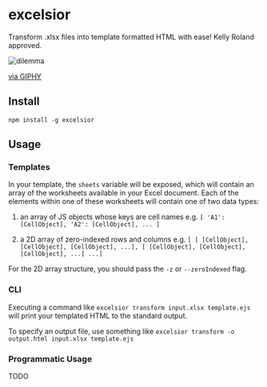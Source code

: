 # excelsior

Transform .xlsx files into template formatted HTML with ease! Kelly Roland approved.

![dilemma](https://media.giphy.com/media/OgRQGJ3dbuz8A/giphy.gif)<p><a href="https://giphy.com/gifs/OgRQGJ3dbuz8A">via GIPHY</a></p>

## Install

`npm install -g excelsior`

## Usage

### Templates

In your template, the `sheets` variable will be exposed, which will contain an array of the worksheets available in your Excel document. Each of the elements within one of these worksheets will contain one of two data types:

1. an array of JS objects whose keys are cell names e.g. `[ 'A1': [CellObject], 'A2': [CellObject], ... ]`

2. a 2D array of zero-indexed rows and columns e.g. `[ [ [CellObject], [CellObject], [CellObject], ...], [ [CellObject], [CellObject], [CellObject], ...] ...]`

For the 2D array structure, you should pass the `-z` or `--zeroIndexed` flag.

### CLI

Executing a command like `excelsior transform input.xlsx template.ejs` will print your templated HTML to the standard output.

To specify an output file, use something like `excelsior transform -o output.html input.xlsx template.ejs`

### Programmatic Usage

TODO
